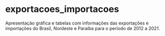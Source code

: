 # exportacoes_importacoes
 Apresentação gráfica e tabelas com informações das exportações e importações do Brasil, Nordeste e Paraíba para o período de 2012 a 2021.
